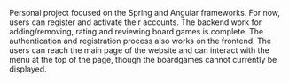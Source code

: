 Personal project focused on the Spring and Angular frameworks. For now, users can register and activate their accounts. The backend work for adding/removing, rating and reviewing board games is complete. 
The authentication and registration process also works on the frontend. The users can reach the main page of the website and can interact with the menu at the top of the page, though the boardgames cannot currently be displayed.
